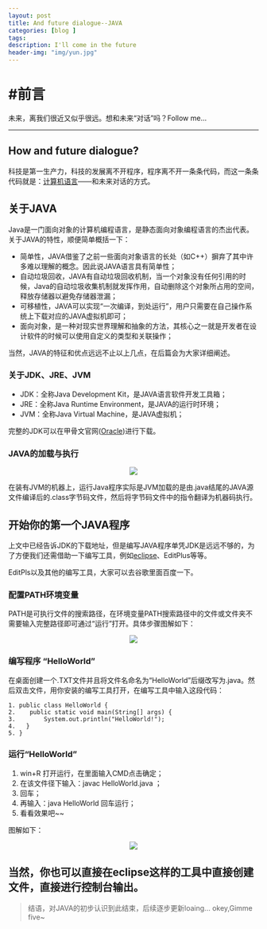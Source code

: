 ```yaml
---
layout: post
title: And future dialogue--JAVA
categories: [blog ]
tags:
description: I'll come in the future
header-img: "img/yun.jpg"
---
```

# #前言

未来，离我们很近又似乎很远。想和未来“对话”吗？Follow me...

----

## How and future dialogue?

科技是第一生产力，科技的发展离不开程序，程序离不开一条条代码，而这一条条代码就是：[计算机语言](http://baike.baidu.com/link?url=7pra7XxrUOoNcu1zilA1MD3RPr-bpxx37gsK0Eg84MAZIKLVbcnuzj98wt05rdGFz9LldlidnsomuanDdhj60XALw9Yo1GncQHUORhEXj9tedmu0o_-kfOUIVG-gxHW0mHqerAKryrFZxxFPob03eq)——和未来对话的方式。

## 关于JAVA

Java是一门面向对象的计算机编程语言，是静态面向对象编程语言的杰出代表。关于JAVA的特性，顺便简单概括一下：

* 简单性，JAVA借鉴了之前一些面向对象语言的长处（如C++）摒弃了其中许多难以理解的概念。因此说JAVA语言具有简单性；
* 自动垃圾回收，JAVA有自动垃圾回收机制，当一个对象没有任何引用的时候，Java的自动垃圾收集机制就发挥作用，自动删除这个对象所占用的空间，释放存储器以避免存储器泄漏；
* 可移植性，JAVA可以实现“一次编译，到处运行”，用户只需要在自己操作系统上下载对应的JAVA虚拟机即可；
* 面向对象，是一种对现实世界理解和抽象的方法，其核心之一就是开发者在设计软件的时候可以使用自定义的类型和关联操作；

当然，JAVA的特征和优点远远不止以上几点，在后篇会为大家详细阐述。


### 关于JDK、JRE、JVM

* JDK：全称Java Development Kit，是JAVA语言软件开发工具箱；
* JRE：全称Java Runtime Environment，是JAVA的运行时环境；
* JVM：全称Java Virtual Machine，是JAVA虚拟机；

完整的JDK可以在甲骨文官网([Oracle](http://www.oracle.com/technetwork/cn/java/javase/downloads/index-jsp-138363-zhs.html))进行下载。

### JAVA的加载与执行

<center>
    <p><img src="http://wx3.sinaimg.cn/mw690/0065PbKCgy1fcb5hc2hctj30ek0b174i.jpg" align="center"></p>
</center>

在装有JVM的机器上，运行Java程序实际是JVM加载的是由.java结尾的JAVA源文件编译后的.class字节码文件，然后将字节码文件中的指令翻译为机器码执行。

## 开始你的第一个JAVA程序

上文中已经告诉JDK的下载地址，但是编写JAVA程序单凭JDK是远远不够的，为了方便我们还需借助一下编写工具，例如[eclipse](https://www.eclipse.org/downloads/download.php?file=/oomph/epp/neon/R2a/eclipse-inst-win64.exe)、EditPlus等等。

EditPls以及其他的编写工具，大家可以去谷歌里面百度一下。

### 配置PATH环境变量

PATH是可执行文件的搜索路径，在环境变量PATH搜索路径中的文件或文件夹不需要输入完整路径即可通过“运行”打开。具体步骤图解如下：

<center>
    <p><img src="http://wx4.sinaimg.cn/mw690/0065PbKCgy1fcb8u5onqnj319u0s34qp.jpg" align="center"></p>
</center>

### 编写程序 “HelloWorld”

在桌面创建一个.TXT文件并且将文件名命名为“HelloWorld”后缀改写为.java。然后双击文件，用你安装的编写工具打开，在编写工具中输入这段代码：

    1. public class HelloWorld {
    2.    public static void main(String[] args) {
    3.	      System.out.println("HelloWorld!");
    4.	 }
    5. }

### 运行“HelloWorld”

1. win+R 打开运行，在里面输入CMD点击确定；
2. 在该文件径下输入：javac HelloWorld.java ；
3. 回车；
4. 再输入：java HelloWorld 回车运行；
5. 看看效果吧~~

图解如下：

<center>
    <p><img src="http://wx4.sinaimg.cn/mw690/0065PbKCgy1fcba3vceqkj312e0ize32.jpg" align="center"></p>
</center>

当然，你也可以直接在eclipse这样的工具中直接创建文件，直接进行控制台输出。
---


>结语，对JAVA的初步认识到此结束，后续逐步更新loaing... 
>okey,Gimme five~
